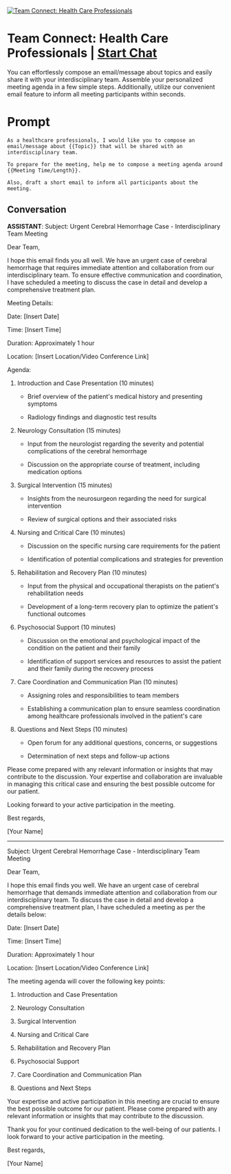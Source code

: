 
[![Team Connect: Health Care Professionals](https://flow-prompt-covers.s3.us-west-1.amazonaws.com/icon/minimalist/mini_3.png)](https://gptcall.net/chat.html?data=%7B%22contact%22%3A%7B%22id%22%3A%22XC6A3imMdM_v08NGgnUE8%22%2C%22flow%22%3Atrue%7D%7D)
# Team Connect: Health Care Professionals | [Start Chat](https://gptcall.net/chat.html?data=%7B%22contact%22%3A%7B%22id%22%3A%22XC6A3imMdM_v08NGgnUE8%22%2C%22flow%22%3Atrue%7D%7D)
You can effortlessly compose an email/message about topics and easily share it with your interdisciplinary team. Assemble your personalized meeting agenda in a few simple steps. Additionally, utilize our convenient email feature to inform all meeting participants within seconds. 

# Prompt

```
As a healthcare professionals, I would like you to compose an email/message about {{Topic}} that will be shared with an interdisciplinary team. 

To prepare for the meeting, help me to compose a meeting agenda around {{Meeting Time/Length}}.

Also, draft a short email to inform all participants about the meeting. 
```

## Conversation

**ASSISTANT**: Subject: Urgent Cerebral Hemorrhage Case - Interdisciplinary Team Meeting



Dear Team,



I hope this email finds you all well. We have an urgent case of cerebral hemorrhage that requires immediate attention and collaboration from our interdisciplinary team. To ensure effective communication and coordination, I have scheduled a meeting to discuss the case in detail and develop a comprehensive treatment plan.



Meeting Details:

Date: [Insert Date]

Time: [Insert Time]

Duration: Approximately 1 hour

Location: [Insert Location/Video Conference Link]



Agenda:

1. Introduction and Case Presentation (10 minutes)

   - Brief overview of the patient's medical history and presenting symptoms

   - Radiology findings and diagnostic test results



2. Neurology Consultation (15 minutes)

   - Input from the neurologist regarding the severity and potential complications of the cerebral hemorrhage

   - Discussion on the appropriate course of treatment, including medication options



3. Surgical Intervention (15 minutes)

   - Insights from the neurosurgeon regarding the need for surgical intervention

   - Review of surgical options and their associated risks



4. Nursing and Critical Care (10 minutes)

   - Discussion on the specific nursing care requirements for the patient

   - Identification of potential complications and strategies for prevention



5. Rehabilitation and Recovery Plan (10 minutes)

   - Input from the physical and occupational therapists on the patient's rehabilitation needs

   - Development of a long-term recovery plan to optimize the patient's functional outcomes



6. Psychosocial Support (10 minutes)

   - Discussion on the emotional and psychological impact of the condition on the patient and their family

   - Identification of support services and resources to assist the patient and their family during the recovery process



7. Care Coordination and Communication Plan (10 minutes)

   - Assigning roles and responsibilities to team members

   - Establishing a communication plan to ensure seamless coordination among healthcare professionals involved in the patient's care



8. Questions and Next Steps (10 minutes)

   - Open forum for any additional questions, concerns, or suggestions

   - Determination of next steps and follow-up actions



Please come prepared with any relevant information or insights that may contribute to the discussion. Your expertise and collaboration are invaluable in managing this critical case and ensuring the best possible outcome for our patient.



Looking forward to your active participation in the meeting.



Best regards,



[Your Name]



----------------------------------------------------------------------------------------------------------------------------



Subject: Urgent Cerebral Hemorrhage Case - Interdisciplinary Team Meeting



Dear Team,



I hope this email finds you well. We have an urgent case of cerebral hemorrhage that demands immediate attention and collaboration from our interdisciplinary team. To discuss the case in detail and develop a comprehensive treatment plan, I have scheduled a meeting as per the details below:



Date: [Insert Date]

Time: [Insert Time]

Duration: Approximately 1 hour

Location: [Insert Location/Video Conference Link]



The meeting agenda will cover the following key points:

1. Introduction and Case Presentation

2. Neurology Consultation

3. Surgical Intervention

4. Nursing and Critical Care

5. Rehabilitation and Recovery Plan

6. Psychosocial Support

7. Care Coordination and Communication Plan

8. Questions and Next Steps



Your expertise and active participation in this meeting are crucial to ensure the best possible outcome for our patient. Please come prepared with any relevant information or insights that may contribute to the discussion.



Thank you for your continued dedication to the well-being of our patients. I look forward to your active participation in the meeting.



Best regards,



[Your Name]


